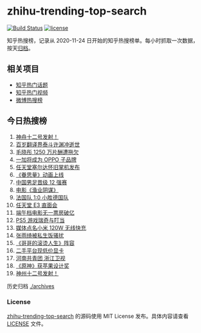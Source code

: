 # zhihu-trending-top-search

[![Build Status](https://github.com/justjavac/zhihu-trending-top-search/workflows/ci/badge.svg?branch=main)](https://github.com/justjavac/zhihu-trending-top-search/actions)
[![license](https://img.shields.io/github/license/justjavac/zhihu-trending-top-search)](https://github.com/justjavac/zhihu-trending-top-search/blob/main/LICENSE)

知乎热搜榜，记录从 2020-11-24 日开始的知乎热搜榜单。每小时抓取一次数据，按天[归档](./archives)。

## 相关项目

- [知乎热门话题](https://github.com/justjavac/zhihu-trending-hot-questions)
- [知乎热门视频](https://github.com/justjavac/zhihu-trending-hot-video)
- [微博热搜榜](https://github.com/justjavac/weibo-trending-hot-search)

## 今日热搜榜

<!-- BEGIN -->
<!-- 最后更新时间 Thu Jun 17 2021 21:19:19 GMT+0800 (China Standard Time) -->

1. [神舟十二号发射！](https://www.zhihu.com/search?q=神舟十二号)
2. [百岁翻译界泰斗许渊冲逝世](https://www.zhihu.com/search?q=许渊冲)
3. [毛晓彤 1250 万片酬遭拖欠](https://www.zhihu.com/search?q=毛晓彤)
4. [一加将成为 OPPO 子品牌](https://www.zhihu.com/search?q=一加)
5. [任天堂塞尔达怀旧掌机发布](https://www.zhihu.com/search?q=塞尔达)
6. [《眷思量》动画上线](https://www.zhihu.com/search?q=眷思量)
7. [中国男足晋级 12 强赛](https://www.zhihu.com/search?q=中国男足)
8. [电影《渔业阴谋》](https://www.zhihu.com/search?q=渔业阴谋)
9. [法国队 1:0 小胜德国队](https://www.zhihu.com/search?q=德法大战)
10. [任天堂 E3 直面会](https://www.zhihu.com/search?q=E3)
11. [端午档电影无一票房破亿](https://www.zhihu.com/search?q=端午档票房)
12. [PS5 游戏瑞奇与叮当](https://www.zhihu.com/search?q=瑞奇与叮当)
13. [媒体点名小米 120W 无线快充](https://www.zhihu.com/search?q=小米快充)
14. [张雨绮被私生饭骚扰](https://www.zhihu.com/search?q=张雨绮)
15. [《哥哥的滚烫人生》阵容](https://www.zhihu.com/search?q=哥哥的滚烫人生)
16. [二手平台现低价显卡](https://www.zhihu.com/search?q=显卡)
17. [河南共青团 浙江卫视](https://www.zhihu.com/search?q=浙江卫视抄袭)
18. [《原神》获苹果设计奖](https://www.zhihu.com/search?q=原神)
19. [神州十二号发射！](https://www.zhihu.com/search?q=神州十二号)

<!-- END -->

历史归档 [./archives](./archives)

### License

[zhihu-trending-top-search](https://github.com/justjavac/zhihu-trending-top-search)
的源码使用 MIT License 发布。具体内容请查看 [LICENSE](./LICENSE) 文件。
